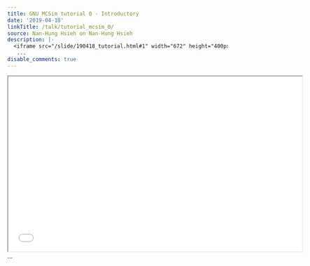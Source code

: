 ```yaml
---
title: GNU MCSim tutorial 0 - Introductory
date: '2019-04-18'
linkTitle: /talk/tutorial_mcsim_0/
source: Nan-Hung Hsieh on Nan-Hung Hsieh
description: |-
  <iframe src="/slide/190418_tutorial.html#1" width="672" height="400px"></iframe>
   ...
disable_comments: true
---
```

<iframe src="/slide/190418_tutorial.html#1" width="672" height="400px"></iframe>
 ...